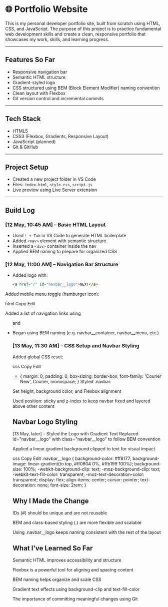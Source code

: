 # 🌐 Portfolio Website

This is my personal developer portfolio site, built from scratch using HTML, CSS, and JavaScript. The purpose of this project is to practice fundamental web development skills and create a clean, responsive portfolio that showcases my work, skills, and learning progress.

---

## Features So Far

- Responsive navigation bar
- Semantic HTML structure
- Gradient-styled logo
- CSS structured using BEM (Block Element Modifier) naming convention
- Clean layout with Flexbox
- Git version control and incremental commits

---

## Tech Stack

- HTML5
- CSS3 (Flexbox, Gradients, Responsive Layout)
- JavaScript (planned)
- Git & GitHub

---

## Project Setup

- Created a new project folder in VS Code
- Files: `index.html`, `style.css`, `script.js`
- Live preview using Live Server extension

---

## Build Log

### [12 May, 10:45 AM] – Basic HTML Layout

- Used `! + Tab` in VS Code to generate HTML boilerplate
- Added `<nav>` element with semantic structure
- Inserted a `<div>` container inside the nav
- Applied BEM naming to prepare for organized CSS

### [12 May, 11:00 AM] – Navigation Bar Structure

- Added logo with:
  ```html
  <a href="/" id="navbar__logo">NEXT</a>
Added mobile menu toggle (hamburger icon):

html
Copy
Edit
<div class="navbar__toggle" id="mobile-menu">
  <span class="bar"></span>
  <span class="bar"></span>
  <span class="bar"></span>
</div>

Added a list of navigation links using <ul> and <li>

Began using BEM naming (e.g. navbar__container, navbar__menu, etc.)

### [13 May, 11:30 AM] – CSS Setup and Navbar Styling

Added global CSS reset:

css
Copy
Edit
* {
  margin: 0;
  padding: 0;
  box-sizing: border-box;
  font-family: 'Courier New', Courier, monospace;
}
Styled .navbar:

Set height, background color, and Flexbox alignment

Used position: sticky and z-index to keep navbar fixed and layered above other content

## Navbar Logo Styling

[13 May, later] – Styled the Logo with Gradient Text
Replaced id="navbar__logo" with class="navbar__logo" to follow BEM convention

Applied a linear gradient background clipped to text for visual impact

css
Copy
Edit
.navbar__logo {
  background-color: #ff8177;
  background-image: linear-gradient(to top, #ff0804 0%, #ffb199 100%);
  background-size: 100%;
  -webkit-background-clip: text;
  -moz-background-clip: text;
  -webkit-text-fill-color: transparent;
  -moz-text-decoration-color: transparent;
  display: flex;
  align-items: center;
  cursor: pointer;
  text-decoration: none;
  font-size: 2rem;
}

## Why I Made the Change

IDs (#) should be unique and are not reusable

BEM and class-based styling (.) are more flexible and scalable

Using .navbar__logo keeps naming consistent with the rest of the layout

## What I've Learned So Far

Semantic HTML improves accessibility and structure

Flexbox is a powerful tool for aligning and spacing content

BEM naming helps organize and scale CSS

Gradient text effects using background-clip and text-fill-color

The importance of committing meaningful changes using Git

